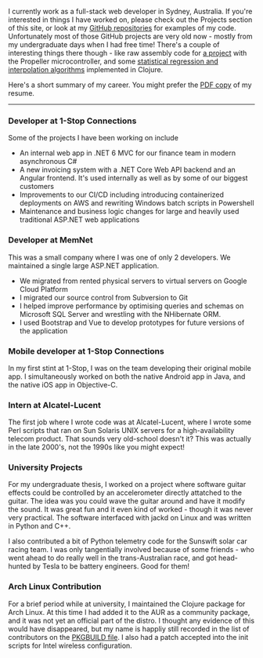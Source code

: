 I currently work as a full-stack web developer in Sydney, Australia. If you're interested in things I have worked on, please check out the Projects section of this site, or look at my [GitHub repositories](https://github.com/samuelmay) for examples of my code. Unfortunately most of those GitHub projects are very old now - mostly from my undergraduate days when I had free time! There's a couple of interesting things there though - like raw assembly code for [a project](https://github.com/samuelmay/coyote1-sm) with the Propeller microcontroller, and some [statistical regression and interpolation algorithms](https://github.com/samuelmay/Functerpolate) implemented in Clojure. 

Here's a short summary of my career. You might prefer the [PDF copy](/documents/resume.pdf) of my resume.

----

### Developer at 1-Stop Connections

Some of the projects I have been working on include

- An internal web app in .NET 6 MVC for our finance team in modern asynchronous C#
- A new invoicing system with a .NET Core Web API backend and an Angular frontend. It's used internally as well as by some of our biggest customers
- Improvements to our CI/CD including introducing containerized deployments on AWS and rewriting Windows batch scripts in Powershell
- Maintenance and business logic changes for large and heavily used traditional ASP.NET web applications

### Developer at MemNet

This was a small company where I was one of only 2 developers. We maintained a single large ASP.NET application.
- We migrated from rented physical servers to virtual servers on Google Cloud Platform
- I migrated our source control from Subversion to Git
- I helped improve performance by optimising queries and schemas on Microsoft SQL Server and wrestling with the NHibernate ORM.
- I used Bootstrap and Vue to develop prototypes for future versions of the application

### Mobile developer at 1-Stop Connections

In my first stint at 1-Stop, I was on the team developing their original mobile app. I simultaneously worked on both the native Android app in Java, and the native iOS app in Objective-C.

### Intern at Alcatel-Lucent

The first job where I wrote code was at Alcatel-Lucent, where I wrote some Perl scripts that ran on Sun Solaris UNIX servers for a high-availability telecom product. That sounds very old-school doesn't it? This was actually in the late 2000's, not the 1990s like you might expect!

### University Projects

For my undergraduate thesis, I worked on a project where software guitar effects could be controlled by an accelerometer directly attatched to the guitar. The idea was you could wave the guitar around and have it modify the sound. It was great fun and it even kind of worked - though it was never very practical. The software interfaced with jackd on Linux and was written in Python and C++.

I also contributed a bit of Python telemetry code for the Sunswift solar car racing team. I was only tangentially involved because of some friends - who went ahead to do really well in the trans-Australian race, and got head-hunted by Tesla to be battery engineers. Good for them!

### Arch Linux Contribution

For a brief period while at university, I maintained the Clojure package for Arch Linux. At this time I had added it to the AUR as a community package, and it was not yet an official part of the distro. I thought any evidence of this would have disappeared, but my name is happliy still recorded in the list of contributors on the [PKGBUILD file](https://github.com/archlinux/svntogit-community/blob/packages/clojure/trunk/PKGBUILD). I also had a patch accepted into the init scripts for Intel wireless configuration.
